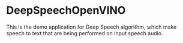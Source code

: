 # DeepSpeechOpenVINO
This is the demo application for Deep Speech algorithm, which make speech to text that are being performed on input speech audio.
